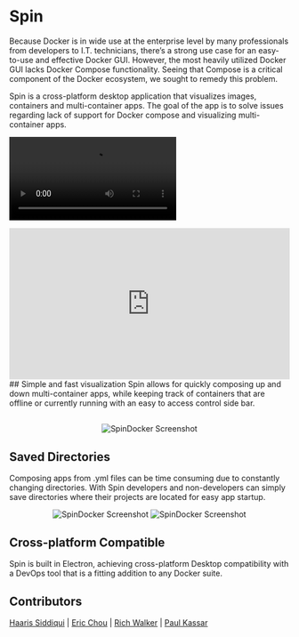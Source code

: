 # Spin
Because Docker is in wide use at the enterprise level by many professionals from developers to I.T. technicians, there’s a strong use case for an easy-to-use and effective Docker GUI. However, the most heavily utilized Docker GUI lacks Docker Compose functionality. Seeing that Compose is a critical component of the Docker ecosystem, we sought to remedy this problem.

Spin is a cross-platform desktop application that visualizes images, containers and multi-container apps. The goal of the app is to solve issues regarding lack of support for Docker compose and visualizing multi-container apps.

![GIF](https://giant.gfycat.com/FloweryGentleIguana.webm)
<div style='position:relative;padding-bottom:54%'><iframe src='https://gfycat.com/ifr/FloweryGentleIguana' frameborder='0' scrolling='no' width='100%' height='100%' style='position:absolute;top:0;left:0' allowfullscreen></iframe></div>
## Simple and fast visualization
Spin allows for quickly composing up and down multi-container apps, while keeping track of containers that are offline or currently running
with an easy to access control side bar.

##
<p align="center">
  <img alt="SpinDocker Screenshot" src="https://i.imgur.com/VXmACdN.png">
</p>

## Saved Directories
Composing apps from .yml files can be time consuming due to constantly changing directories. With Spin developers and non-developers can simply save directories where their projects are located for easy app startup.

<p align="center">
  <img alt="SpinDocker Screenshot" src="https://i.imgur.com/aMFAovb.png">
  <img alt="SpinDocker Screenshot" src="https://i.imgur.com/GffOCBr.png">
</p>


## Cross-platform Compatible
Spin is built in Electron, achieving cross-platform Desktop compatibility with a DevOps tool that is a fitting addition to any Docker suite.


##

## Contributors
[Haaris Siddiqui](https://github.com/Haaris-S) | [Eric Chou](https://github.com/jmangz) | [Rich Walker](https://github.com/RichWalker3) | [Paul Kassar](https://github.com/pkassar)
